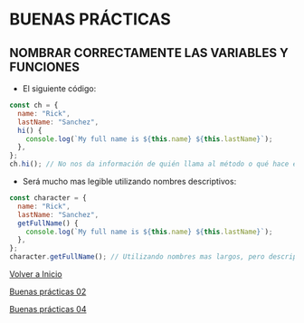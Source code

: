 # BUENAS PRÁCTICAS

## NOMBRAR CORRECTAMENTE LAS VARIABLES Y FUNCIONES

- El siguiente código:

```js
const ch = {
  name: "Rick",
  lastName: "Sanchez",
  hi() {
    console.log(`My full name is ${this.name} ${this.lastName}`);
  },
};
ch.hi(); // No nos da información de quién llama al método o qué hace el método...
```

- Será mucho mas legible utilizando nombres descriptivos:

```js
const character = {
  name: "Rick",
  lastName: "Sanchez",
  getFullName() {
    console.log(`My full name is ${this.name} ${this.lastName}`);
  },
};
character.getFullName(); // Utilizando nombres mas largos, pero descriptivos...
```

[Volver a Inicio](../README.md)

[Buenas prácticas 02](./02-GoodPractices.md)

[Buenas prácticas 04](./04-GoodPractices.md)

